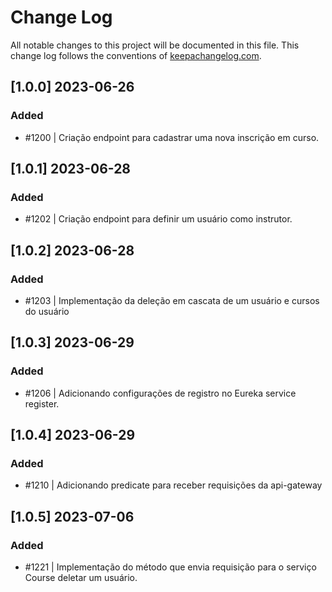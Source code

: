# Change Log
All notable changes to this project will be documented in this file. This change log follows the conventions of [keepachangelog.com](http://keepachangelog.com/).

## [1.0.0] 2023-06-26
### Added
- #1200 | Criação endpoint para cadastrar uma nova inscrição em curso.

## [1.0.1] 2023-06-28
### Added
- #1202 | Criação endpoint para definir um usuário como instrutor.

## [1.0.2] 2023-06-28
### Added
- #1203 | Implementação da deleção em cascata de um usuário e cursos do usuário

## [1.0.3] 2023-06-29
### Added
- #1206 | Adicionando configurações de registro no Eureka service register.

## [1.0.4] 2023-06-29
### Added
- #1210 | Adicionando predicate para receber requisições da api-gateway

## [1.0.5] 2023-07-06
### Added
- #1221 | Implementação do método que envia requisição para o serviço Course deletar um usuário.
